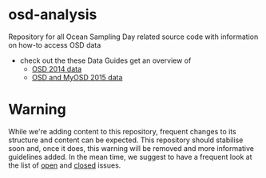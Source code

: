 # osd-analysis
Repository for all Ocean Sampling Day related source code with information on how-to access OSD data

* check out the these Data Guides get an overview of
  * [OSD 2014 data](https://github.com/MicroB3-IS/osd-analysis/wiki/Guide-to-OSD-2014-data)
  * [OSD and MyOSD 2015 data](https://github.com/MicroB3-IS/osd-analysis/wiki/Guide-to-OSD-2015-data)

# Warning
While we're adding content to this repository, frequent changes to its structure and content can be expected. This repository should stabilise soon and, once it does, this warning will be removed and more informative guidelines added. In the mean time, we suggest to have a frequent look at the list of [open](https://github.com/MicroB3-IS/osd-analysis/issues) and [closed](https://github.com/MicroB3-IS/osd-analysis/issues?utf8=%E2%9C%93&q=is%3Aissue+is%3Aclosed) issues.


